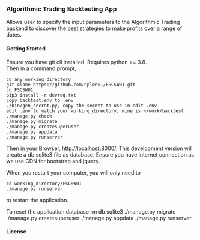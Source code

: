 ### Algorithmic Trading Backtesting App

Allows user to specify the input parameters to the Algorithmic Trading backend to discover the 
best strategies to make profits over a range of dates. 

#### Getting Started

Ensure you have git cli installed. Requires python >= 3.8.  
Then in a command prompt, 

    cd any_working_directory
    git clone https://github.com/nplee01/FSCSW01.git
    cd FSCSW01
    pip3 install -r devreq.txt
    copy backtest.env to .env
    ./bin/gen_secret.py, copy the secret to use in edit .env
    edit .env to match your working_directory, mine is ~/work/backtest
    ./manage.py check
    ./manage.py migrate
    ./manage.py createsuperuser
    ./manage.py appdata
    ./manage.py runserver

Then in your Browser, http://localhost:8000/. This development version will
create a db.sqlite3 file as database. Ensure you have internet connection as we use CDN for bootstrap and jquery.

When you restart your computer, you will only need to

    cd working_directory/FSCSW01
    ./manage.py runserver

to restart the application.

To reset the application database
    rm db.sqlite3
    ./manage.py migrate
    ./manage.py createsuperuser
    ./manage.py appdata
    ./manage.py runserver

#### License
